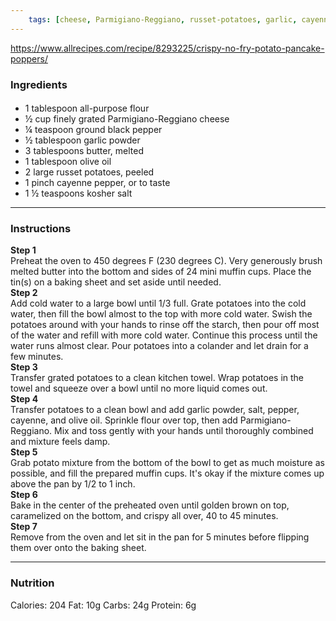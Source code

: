 ```yaml
---
	tags: [cheese, Parmigiano-Reggiano, russet-potatoes, garlic, cayenne-pepper, salt, olive-oil, black-pepper, all-purpose-flour, butter]
---
```


https://www.allrecipes.com/recipe/8293225/crispy-no-fry-potato-pancake-poppers/

### Ingredients

####   
* 1 tablespoon all-purpose flour
* ½ cup finely grated Parmigiano-Reggiano cheese
* ¼ teaspoon ground black pepper
* ½ tablespoon garlic powder
* 3 tablespoons butter, melted
* 1 tablespoon olive oil
* 2 large russet potatoes, peeled
* 1 pinch cayenne pepper, or to taste
* 1 ½ teaspoons kosher salt

---

### Instructions

**Step 1**  
Preheat the oven to 450 degrees F (230 degrees C). Very generously brush melted butter into the bottom and sides of 24 mini muffin cups. Place the tin(s) on a baking sheet and set aside until needed.  
**Step 2**  
Add cold water to a large bowl until 1/3 full. Grate potatoes into the cold water, then fill the bowl almost to the top with more cold water. Swish the potatoes around with your hands to rinse off the starch, then pour off most of the water and refill with more cold water. Continue this process until the water runs almost clear. Pour potatoes into a colander and let drain for a few minutes.  
**Step 3**  
Transfer grated potatoes to a clean kitchen towel. Wrap potatoes in the towel and squeeze over a bowl until no more liquid comes out.  
**Step 4**  
Transfer potatoes to a clean bowl and add garlic powder, salt, pepper, cayenne, and olive oil. Sprinkle flour over top, then add Parmigiano-Reggiano. Mix and toss gently with your hands until thoroughly combined and mixture feels damp.  
**Step 5**  
Grab potato mixture from the bottom of the bowl to get as much moisture as possible, and fill the prepared muffin cups. It's okay if the mixture comes up above the pan by 1/2 to 1 inch.  
**Step 6**  
Bake in the center of the preheated oven until golden brown on top, caramelized on the bottom, and crispy all over, 40 to 45 minutes.  
**Step 7**  
Remove from the oven and let sit in the pan for 5 minutes before flipping them over onto the baking sheet.  

---

### Nutrition

Calories: 204  Fat: 10g  Carbs: 24g  Protein: 6g  
